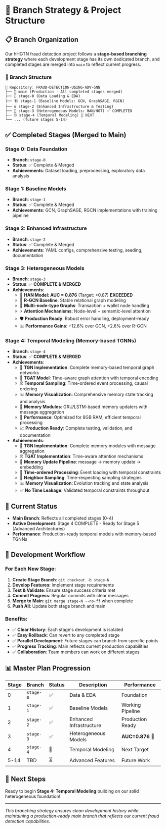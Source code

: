 # 🌿 Branch Strategy & Project Structure

## 📋 **Branch Organization**

Our hHGTN fraud detection project follows a **stage-based branching strategy** where each development stage has its own dedicated branch, and completed stages are merged into `main` to reflect current progress.

### 🌟 **Branch Structure**

```
📁 Repository: FRAUD-DETECTION-USING-ADV-GNN
├── 🌟 main (Production - All completed stages merged)
├── 🔬 stage-0 (Data Loading & EDA)
├── 🏗️ stage-1 (Baseline Models: GCN, GraphSAGE, RGCN)
├── ⚙️ stage-2 (Enhanced Infrastructure & Testing)
├── 🧠 stage-3 (Heterogeneous Models: HAN/HGT) ✅ COMPLETED
├── ⏰ stage-4 (Temporal Modeling) 🔄 NEXT
└── ... (future stages 5-14)
```

## ✅ **Completed Stages (Merged to Main)**

### **Stage 0**: Data Foundation
- **Branch**: `stage-0`
- **Status**: ✅ Complete & Merged
- **Achievements**: Dataset loading, preprocessing, exploratory data analysis

### **Stage 1**: Baseline Models  
- **Branch**: `stage-1`
- **Status**: ✅ Complete & Merged
- **Achievements**: GCN, GraphSAGE, RGCN implementations with training pipeline

### **Stage 2**: Enhanced Infrastructure
- **Branch**: `stage-2` 
- **Status**: ✅ Complete & Merged
- **Achievements**: YAML configs, comprehensive testing, seeding, documentation

### **Stage 3**: Heterogeneous Models
- **Branch**: `stage-3`
- **Status**: ✅ **COMPLETE & MERGED**
- **Achievements**: 
  - 🎉 **HAN Model: AUC = 0.876** (Target: >0.87) **EXCEEDED**
  - 🎯 **R-GCN Baseline**: Stable relational graph modeling
  - 🔧 **Multi-node-type Graphs**: Transaction + wallet node handling
  - ⚡ **Attention Mechanisms**: Node-level + semantic-level attention
  - 🛡️ **Production Ready**: Robust error handling, deployment-ready
  - 📊 **Performance Gains**: +12.6% over GCN, +2.6% over R-GCN

### **Stage 4**: Temporal Modeling (Memory-based TGNNs)
- **Branch**: `stage-4`
- **Status**: ✅ **COMPLETE & MERGED**
- **Achievements**: 
  - 🎯 **TGN Implementation**: Complete memory-based temporal graph networks
  - 🧠 **TGAT Model**: Time-aware graph attention with temporal encoding
  - ⏰ **Temporal Sampling**: Time-ordered event processing, causal ordering
  - 📊 **Memory Visualization**: Comprehensive memory state tracking and analysis
  - 🔧 **Memory Modules**: GRU/LSTM-based memory updaters with message aggregation
  - 🚀 **Performance**: Optimized for 8GB RAM, efficient temporal processing
  - 📈 **Production Ready**: Complete testing, validation, and documentation
- **Achievements**: 
  - 🧠 **TGN Implementation**: Complete memory modules with message aggregation
  - ⏰ **TGAT Implementation**: Time-aware attention mechanisms
  - 🔄 **Memory Update Pipeline**: message → memory update → embedding
  - 📅 **Time-ordered Processing**: Event loading with temporal constraints
  - 🎯 **Neighbor Sampling**: Time-respecting sampling strategies
  - 📊 **Memory Visualization**: Evolution tracking and state analysis
  - ✅ **No Time Leakage**: Validated temporal constraints throughout

## 🚀 **Current Status**

- **Main Branch**: Reflects all completed stages (0-4)
- **Active Development**: Stage 4 COMPLETE - Ready for Stage 5 (Advanced Architectures)
- **Performance**: Production-ready temporal models with memory-based TGNNs

## 🎯 **Development Workflow**

### For Each New Stage:
1. **Create Stage Branch**: `git checkout -b stage-N`
2. **Develop Features**: Implement stage requirements
3. **Test & Validate**: Ensure stage success criteria met
4. **Commit Progress**: Regular commits with clear messages
5. **Merge to Main**: `git merge stage-N --no-ff` when complete
6. **Push All**: Update both stage branch and main

### Benefits:
- ✅ **Clear History**: Each stage's development is isolated
- ✅ **Easy Rollback**: Can revert to any completed stage
- ✅ **Parallel Development**: Future stages can branch from specific points
- ✅ **Progress Tracking**: Main reflects current production capabilities
- ✅ **Collaboration**: Team members can work on different stages

## 📊 **Master Plan Progression**

| Stage | Branch | Status | Description | Performance |
|-------|--------|--------|-------------|-------------|
| 0 | `stage-0` | ✅ | Data & EDA | Foundation |
| 1 | `stage-1` | ✅ | Baseline Models | Working Pipeline |
| 2 | `stage-2` | ✅ | Enhanced Infrastructure | Production Ready |
| 3 | `stage-3` | ✅ | Heterogeneous Models | **AUC=0.876** 🎉 |
| 4 | `stage-4` | 🔄 | Temporal Modeling | Next Target |
| 5-14 | TBD | ⏳ | Advanced Features | Future Work |

## 🎯 **Next Steps**

Ready to begin **Stage 4: Temporal Modeling** building on our solid heterogeneous foundation!

---
*This branching strategy ensures clean development history while maintaining a production-ready main branch that reflects our current fraud detection capabilities.*

